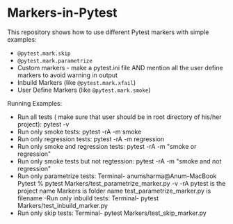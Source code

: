 # Markers-in-Pytest

This repository shows how to use different Pytest markers with simple examples:
- `@pytest.mark.skip`
- `@pytest.mark.parametrize`
- Custom markers - make a pytest.ini file AND  mention all the user define markers to avoid warning in output
- Inbuild Markers (like `@pytest.mark.xfail`)
- User Define Markers (like `@pytest.mark.smoke`)

Running Examples:
- Run all tests ( make sure that user should be in root directory of his/her project):
pytest -v
- Run only smoke tests:
pytest -rA -m smoke
- Run only regression tests:
pytest -rA -m regression
- Run only smoke and regression tests:
pytest -rA -m "smoke or regression"
- Run only smoke tests but not regtession:
pytest -rA -m "smoke and not regression"
- Run only parametrize tests:
Terminal- anumsharma@Anum-MacBook Pytest % pytest Markers/test_parametrize_marker.py -v -rA
pytest is the project name 
Markers is folder name
test_parametrize_marker.py is filename
-Run only inbuild tests:
Terminal- pytest Markers/test_inbuild_marker.py
- Run only skip tests:
Terminal- pytest Markers/test_skip_marker.py

